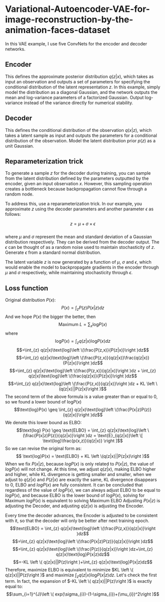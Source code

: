 # Variational-Autoencoder-VAE-for-image-reconstruction-by-the-animation-faces-dataset

In this VAE example, I use five ConvNets for the encoder and decoder networks. 
## Encoder
This defines the approximate posterior distribution $q(z|x)$, which takes as input an observation and outputs a set of parameters for specifying the conditional distribution of the latent representation $z$. In this example, simply model the distribution as a diagonal Gaussian, and the network outputs the mean and log-variance parameters of a factorized Gaussian. Output log-variance instead of the variance directly for numerical stability.
## Decoder
This defines the conditional distribution of the observation $q(x|z)$, which takes a latent sample  as input and outputs the parameters for a conditional distribution of the observation. Model the latent distribution prior $p(z)$ as a unit Gaussian.
## Reparameterization trick
To generate a sample $z$ for the decoder during training, you can sample from the latent distribution defined by the parameters outputted by the encoder, given an input observation $x$. However, this sampling operation creates a bottleneck because backpropagation cannot flow through a random node.

To address this, use a reparameterization trick. In our example, you approximate $z$ using the decoder parameters and another parameter $\epsilon$ as follows:

$$z = \mu + \sigma \times \epsilon$$\
where $\mu$ and $\sigma$ represent the mean and standard deviation of a Gaussian distribution respectively. They can be derived from the decoder output. The $\epsilon$ can be thought of as a random noise used to maintain stochasticity of $z$. Generate $\epsilon$ from a standard normal distribution.

The latent variable $z$ is now generated by a function of $\mu$, $\sigma$ and $\epsilon$, which would enable the model to backpropagate gradients in the encoder through $\mu$ and $\sigma$ respectively, while maintaining stochasticity through $\epsilon$.
## Loss function
Original distribution $P(x)$:
$$P(x) = \int_{z} P(z)P(x|z)dz$$
And we hope $P(x)$ the bigger the better, then
$$\text{Maximum} \ L = \sum_{x} \text{log}P(x)$$
where
$$ \text{log}P(x) =  \int_{z} q(z|x)\text{log}P(x)dz$$
$$=\int_{z} q(z|x)\text{log}\left \(\frac{P(z,x)}{P(z|x)}\right )dz$$
$$=\int_{z} q(z|x)\text{log}\left \(\frac{P(z,x)}{q(z|x)}\frac{q(z|x)}{P(z|x)}\right )dz$$
$$=\int_{z} q(z|x)\text{log}\left \(\frac{P(z,x)}{q(z|x)}\right )dz + \int_{z} q(z|x)\text{log}\left \(\frac{q(z|x)}{P(z|x)}\right )dz$$
$$=\int_{z} q(z|x)\text{log}\left \(\frac{P(z,x)}{q(z|x)}\right )dz + KL \left \(q(z|x)||P(z|x)\right )$$
The second term of the above formula is a value greater than or equal to 0, so we found a lower bound of $\text{log}P(x)$
$$\text{log}P(x) \geq \int_{z} q(z|x)\text{log}\left \(\frac{P(x|z)P(z)}{q(z|x)}\right )dz$$
We denote this lower bound as $\text{ELBO}$:
$$\text{log} P(x) \geq \text{ELBO} = \int_{z} q(z|x)\text{log}\left \(\frac{P(x|z)P(z)}{q(z|x)}\right )dz = \text{E}_{q(z|x)}\left \[ \text{log}\frac{p(x,z)}{q(z|x)} \right ]$$
So we can revise the original form as:
$$ \text{log}P(x) =  \text{ELBO} + KL \left \(q(z|x)||P(z|x)\right )$$
When we fix $P(x|z)$, because $logP(x)$ is only related to $P(x|z)$, the value of $logP(x)$ will not change. At this time, we adjust $q(z|x)$, making $\text{ELBO}$ higher and higher, while KL divergence is getting smaller and smaller, when we adjust to $q(z|x)$ and $P(z|x)$ are exactly the same, KL divergence disappears to 0, $\text{ELBO}$ and $logP (x)$ are fully consistent. It can be concluded that regardless of the value of $logP(x)$, we can always adjust $\text{ELBO}$ to be equal to $logP(x)$, and because $\text{ELBO}$ is the lower bound of $logP(x)$, solving for Maximum $logP(x)$ is equivalent to solving Maximum $\text{ELBO}$
Adjusting $P(x|z)$ is adjusting the Decoder, and adjusting $q(z|x)$ is adjusting the Encoder.

Every time the decoder advances, the Encoder is adjusted to be consistent with it, so that the decoder will only be better after next training epoch.
$$\text{ELBO} = \int_{z} q(z|x)\text{log}\left \(\frac{P(z,x)}{q(z|x)}\right )dz$$
$$=\int_{z} q(z|x)\text{log}\left \(\frac{P(x|z)P(z)}{q(z|x)}\right )dz$$
$$=\int_{z} q(z|x)\text{log}\left \(\frac{P(z)}{q(z|x)}\right )dz+\int_{z} q(z|x)\text{log}P(x|z)dz$$
$$=-KL \left \( q(z|x)||P(z)\right )+\int_{z} q(z|x)\text{log}P(x|z)dz$$
Therefore, maximize $\text{ELBO}$ is equivalent to minimize $KL \left \( q(z|x)||P(z)\right )$ and maximize $\int_{z} q(z|x)\text{log}P(x|z)dz$. Let's check the first term. In fact, the expansion of $-KL \left \( q(z|x)||P(z)\right )$ is exactly equal to:
$$\sum_{i=1}^{J}\left \( exp(\sigma_{i})-(1-\sigma_{i})+(\mu_{i})^2\right )$$
